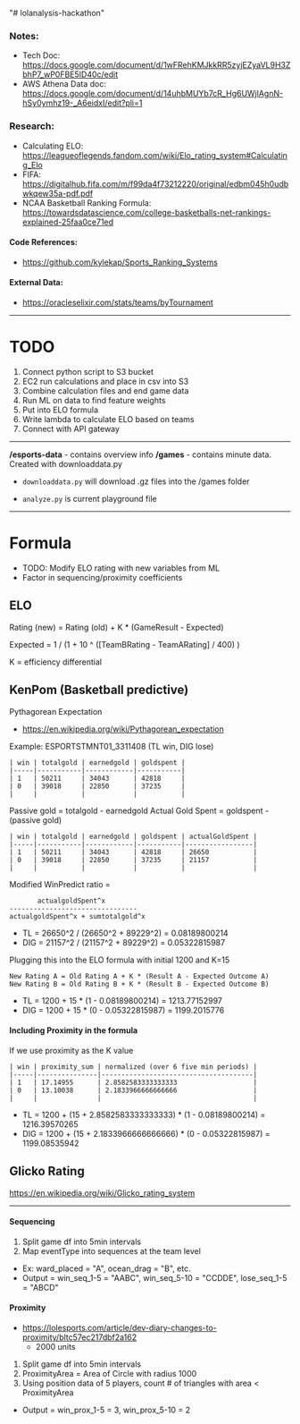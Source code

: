 "# lolanalysis-hackathon" 


### Notes:
- Tech Doc: https://docs.google.com/document/d/1wFRehKMJkkRR5zyjEZyaVL9H3ZbhP7_wP0FBE5ID40c/edit
- AWS Athena Data doc: https://docs.google.com/document/d/14uhbMUYb7cR_Hg6UWjlAgnN-hSy0ymhz19-_A6eidxI/edit?pli=1


### Research:
- Calculating ELO: https://leagueoflegends.fandom.com/wiki/Elo_rating_system#Calculating_Elo
- FIFA: https://digitalhub.fifa.com/m/f99da4f73212220/original/edbm045h0udbwkqew35a-pdf.pdf
- NCAA Basketball Ranking Formula: https://towardsdatascience.com/college-basketballs-net-rankings-explained-25faa0ce71ed


#### Code References: 
- https://github.com/kylekap/Sports_Ranking_Systems

#### External Data:
- https://oracleselixir.com/stats/teams/byTournament

--------------

# TODO

1. Connect python script to S3 bucket
2. EC2 run calculations and place in csv into S3
3. Combine calculation files and end game data
4. Run ML on data to find feature weights
5. Put into ELO formula
6. Write lambda to calculate ELO based on teams
7. Connect with API gateway


--------------


**/esports-data** - contains overview info
**/games** - contains minute data. Created with downloaddata.py

- `downloaddata.py` will download .gz files into the /games folder

- `analyze.py` is current playground file

--------------
# Formula
- TODO: Modify ELO rating with new variables from ML
- Factor in sequencing/proximity coefficients

## ELO
Rating (new) = Rating (old) + K * (GameResult - Expected)

Expected = 1 / (1 + 10 ^ ([TeamBRating - TeamARating] / 400) )

K = efficiency differential

## KenPom (Basketball predictive)
Pythagorean Expectation
- https://en.wikipedia.org/wiki/Pythagorean_expectation


Example: ESPORTSTMNT01_3311408 (TL win, DIG lose)
```
| win | totalgold | earnedgold | goldspent |
|-----|-----------|------------|-----------|
| 1   | 50211     | 34043      | 42818     |
| 0   | 39018     | 22850      | 37235     |
|     |           |            |           |
```

Passive gold = totalgold - earnedgold
Actual Gold Spent = goldspent - (passive gold)
```
| win | totalgold | earnedgold | goldspent | actualGoldSpent |
|-----|-----------|------------|-----------|-----------------|
| 1   | 50211     | 34043      | 42818     | 26650           |
| 0   | 39018     | 22850      | 37235     | 21157           |
|     |           |            |           |                 |
```


Modified WinPredict ratio = 
```
       actualgoldSpent^x 
--------------------------------
actualgoldSpent^x + sumtotalgold^x
```

- TL = 26650^2 / (26650^2 + 89229^2) = 0.08189800214
- DIG = 21157^2 / (21157^2 + 89229^2) = 0.05322815987


Plugging this into the ELO formula with initial 1200 and K=15
```
New Rating A = Old Rating A + K * (Result A - Expected Outcome A)
New Rating B = Old Rating B + K * (Result B - Expected Outcome B)
```

- TL = 1200 + 15 * (1 - 0.08189800214) = 1213.77152997
- DIG = 1200 + 15 * (0 - 0.05322815987) = 1199.2015776

#### Including Proximity in the formula

If we use proximity as the K value
```
| win | proximity_sum | normalized (over 6 five min periods) |
|-----|---------------|--------------------------------------|
| 1   | 17.14955      | 2.8582583333333333                   |
| 0   | 13.10038      | 2.1833966666666666                   |
|     |               |                                      |
```

- TL = 1200 + (15 + 2.8582583333333333) * (1 - 0.08189800214) = 1216.39570265
- DIG = 1200 + (15 + 2.1833966666666666) * (0 - 0.05322815987) = 1199.08535942


## Glicko Rating
https://en.wikipedia.org/wiki/Glicko_rating_system


-------------------

#### Sequencing
1. Split game df into 5min intervals
2. Map eventType into sequences at the team level
  - Ex: ward_placed = "A", ocean_drag = "B", etc.
  - Output = win_seq_1-5 = "AABC", win_seq_5-10 = "CCDDE", lose_seq_1-5 = "ABCD"


#### Proximity
- https://lolesports.com/article/dev-diary-changes-to-proximity/bltc57ec217dbf2a162
  - 2000 units

1. Split game df into 5min intervals
2. ProximityArea = Area of Circle with radius 1000
3. Using position data of 5 players, count # of triangles with area < ProximityArea
  - Output = win_prox_1-5 = 3, win_prox_5-10 = 2
